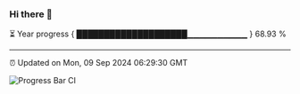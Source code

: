 ### Hi there 👋

⏳ Year progress { ████████████████████▁▁▁▁▁▁▁▁▁▁ } 68.93 %

---

⏰ Updated on Mon, 09 Sep 2024 06:29:30 GMT

![Progress Bar CI](https://github.com/liununu/liununu/workflows/Progress%20Bar%20CI/badge.svg)
